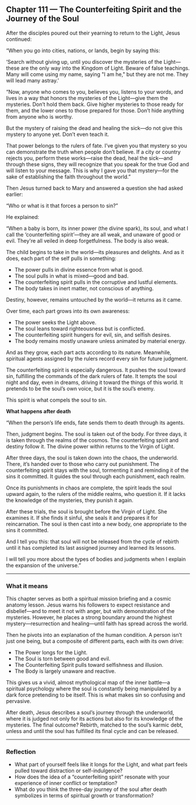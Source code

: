 ## Chapter 111 — The Counterfeiting Spirit and the Journey of the Soul

After the disciples poured out their yearning to return to the Light, Jesus continued:

“When you go into cities, nations, or lands, begin by saying this:

‘Search without giving up, until you discover the mysteries of the Light—these are the only way into the Kingdom of Light. Beware of false teachings. Many will come using my name, saying "I am he," but they are not me. They will lead many astray.’

“Now, anyone who comes to you, believes you, listens to your words, and lives in a way that honors the mysteries of the Light—give them the mysteries. Don’t hold them back. Give higher mysteries to those ready for them, and the lower ones to those prepared for those. Don’t hide anything from anyone who is worthy.

But the mystery of raising the dead and healing the sick—do not give this mystery to anyone yet. Don’t even teach it.

That power belongs to the rulers of fate. I’ve given you that mystery so you can demonstrate the truth when people don’t believe. If a city or country rejects you, perform these works—raise the dead, heal the sick—and through these signs, they will recognize that you speak for the true God and will listen to your message. This is why I gave you that mystery—for the sake of establishing the faith throughout the world.”

Then Jesus turned back to Mary and answered a question she had asked earlier:

“Who or what is it that forces a person to sin?”

He explained:

“When a baby is born, its inner power (the divine spark), its soul, and what I call the ‘counterfeiting spirit’—they are all weak, and unaware of good or evil. They're all veiled in deep forgetfulness. The body is also weak.

The child begins to take in the world—its pleasures and delights. And as it does, each part of the self pulls in something:

* The power pulls in divine essence from what is good.
* The soul pulls in what is mixed—good and bad.
* The counterfeiting spirit pulls in the corruptive and lustful elements.
* The body takes in inert matter, not conscious of anything.

Destiny, however, remains untouched by the world—it returns as it came.

Over time, each part grows into its own awareness:

* The power seeks the Light above.
* The soul leans toward righteousness but is conflicted.
* The counterfeiting spirit hungers for evil, sin, and selfish desires.
* The body remains mostly unaware unless animated by material energy.

And as they grow, each part acts according to its nature. Meanwhile, spiritual agents assigned by the rulers record every sin for future judgment.

The counterfeiting spirit is especially dangerous. It pushes the soul toward sin, fulfilling the commands of the dark rulers of fate. It tempts the soul night and day, even in dreams, driving it toward the things of this world. It pretends to be the soul’s own voice, but it is the soul’s enemy.

This spirit is what compels the soul to sin.

**What happens after death**

“When the person’s life ends, fate sends them to death through its agents.

Then, judgment begins. The soul is taken out of the body. For three days, it is taken through the realms of the cosmos. The counterfeiting spirit and destiny follow it. The divine power within returns to the Virgin of Light.

After three days, the soul is taken down into the chaos, the underworld. There, it’s handed over to those who carry out punishment. The counterfeiting spirit stays with the soul, tormenting it and reminding it of the sins it committed. It guides the soul through each punishment, each realm.

Once its punishments in chaos are complete, the spirit leads the soul upward again, to the rulers of the middle realms, who question it. If it lacks the knowledge of the mysteries, they punish it again.

After these trials, the soul is brought before the Virgin of Light. She examines it. If she finds it sinful, she seals it and prepares it for reincarnation. The soul is then cast into a new body, one appropriate to the sins it committed.

And I tell you this: that soul will not be released from the cycle of rebirth until it has completed its last assigned journey and learned its lessons.

I will tell you more about the types of bodies and judgments when I explain the expansion of the universe.”

---

### What it means

This chapter serves as both a spiritual mission briefing and a cosmic anatomy lesson. Jesus warns his followers to expect resistance and disbelief—and to meet it not with anger, but with demonstration of the mysteries. However, he places a strong boundary around the highest mystery—resurrection and healing—until faith has spread across the world.

Then he pivots into an explanation of the human condition. A person isn’t just one being, but a composite of different parts, each with its own drive:

* The Power longs for the Light.
* The Soul is torn between good and evil.
* The Counterfeiting Spirit pulls toward selfishness and illusion.
* The Body is largely unaware and reactive.

This gives us a vivid, almost mythological map of the inner battle—a spiritual psychology where the soul is constantly being manipulated by a dark force pretending to be itself. This is what makes sin so confusing and pervasive.

After death, Jesus describes a soul’s journey through the underworld, where it is judged not only for its actions but also for its knowledge of the mysteries. The final outcome? Rebirth, matched to the soul’s karmic debt, unless and until the soul has fulfilled its final cycle and can be released.

---

### Reflection

* What part of yourself feels like it longs for the Light, and what part feels pulled toward distraction or self-indulgence?
* How does the idea of a “counterfeiting spirit” resonate with your experience of inner conflict or temptation?
* What do you think the three-day journey of the soul after death symbolizes in terms of spiritual growth or transformation?

